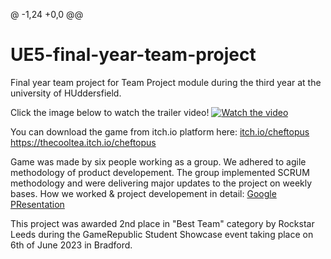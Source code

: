 @ -1,24 +0,0 @@
# UE5-final-year-team-project
Final year team project for Team Project module during the third year at the university of HUddersfield.

Click the image below to watch the trailer video!
[![Watch the video](https://img.youtube.com/vi/ZUjtnqoPHxw/maxresdefault.jpg)](https://youtu.be/ZUjtnqoPHxw)

You can download the game from itch.io platform here: 
[itch.io/cheftopus](https://thecooltea.itch.io/cheftopus)
https://thecooltea.itch.io/cheftopus

Game was made by six people working as a group. We adhered to agile methodology of product developement. The group implemented SCRUM methodology and were delivering major updates to the project on weekly bases.
How we worked & project developement in detail: [Google PResentation](https://docs.google.com/presentation/d/18JoBZINPGHcC9934c-cgWqmwyPI-kkL5l96vfcr4X3Q/edit?usp=sharing)

This project was awarded 2nd place in "Best Team" category by Rockstar Leeds during the GameRepublic Student Showcase event taking place on 6th of June 2023 in Bradford.
